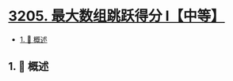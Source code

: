 # [3205. 最大数组跳跃得分 I【中等】](https://github.com/tnotesjs/TNotes.leetcode/tree/main/notes/3205.%20%E6%9C%80%E5%A4%A7%E6%95%B0%E7%BB%84%E8%B7%B3%E8%B7%83%E5%BE%97%E5%88%86%20I%E3%80%90%E4%B8%AD%E7%AD%89%E3%80%91)

<!-- region:toc -->

- [1. 📝 概述](#1--概述)

<!-- endregion:toc -->

## 1. 📝 概述
